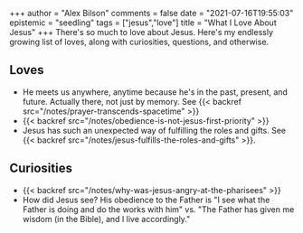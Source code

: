 +++
author = "Alex Bilson"
comments = false
date = "2021-07-16T19:55:03"
epistemic = "seedling"
tags = ["jesus","love"]
title = "What I Love About Jesus"
+++
There's so much to love about Jesus. Here's my endlessly growing list of loves, along with curiosities, questions, and otherwise.

## Loves

- He meets us anywhere, anytime because he's in the past, present, and future. Actually there, not just by memory. See {{< backref src="/notes/prayer-transcends-spacetime" >}}
- {{< backref src="/notes/obedience-is-not-jesus-first-priority" >}}
- Jesus has such an unexpected way of fulfilling the roles and gifts. See {{< backref src="/notes/jesus-fulfills-the-roles-and-gifts" >}}.

## Curiosities

- {{< backref src="/notes/why-was-jesus-angry-at-the-pharisees" >}}
- How did Jesus see? His obedience to the Father is "I see what the Father is doing and do the works with him" vs. "The Father has given me wisdom (in the Bible), and I live accordingly."
